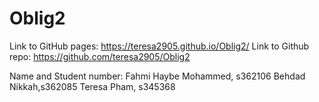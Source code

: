 # Oblig2
 
Link to GitHub pages: https://teresa2905.github.io/Oblig2/
Link to Github repo: https://github.com/teresa2905/Oblig2

Name and Student number:
    Fahmi Haybe Mohammed, s362106
    Behdad Nikkah,s362085
    Teresa Pham, s345368
